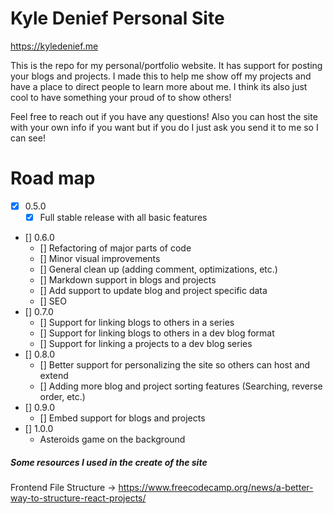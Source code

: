# Kyle Denief Personal Site 
https://kyledenief.me

This is the repo for my personal/portfolio website. It has support for posting your blogs and projects. I made this to help me show off my projects and have a place to direct people to learn more about me. I think its also just cool to have something your proud of to show others!

Feel free to reach out if you have any questions! Also you can host the site with your own info if you want but if you do I just ask you send it to me so I can see!

# Road map
- [x] 0.5.0
  - [x] Full stable release with all basic features
- [] 0.6.0
  - [] Refactoring of major parts of code
  - [] Minor visual improvements
  - [] General clean up (adding comment, optimizations, etc.)
  - [] Markdown support in blogs and projects
  - [] Add support to update blog and project specific data
  - [] SEO
- [] 0.7.0
  - [] Support for linking blogs to others in a series
  - [] Support for linking blogs to others in a dev blog format
  - [] Support for linking a projects to a dev blog series
- [] 0.8.0
  - [] Better support for personalizing the site so others can host and extend
  - [] Adding more blog and project sorting features (Searching, reverse order, etc.)
- [] 0.9.0
  - [] Embed support for blogs and projects
- [] 1.0.0
  - Asteroids game on the background

##### Some resources I used in the create of the site
Frontend File Structure -> https://www.freecodecamp.org/news/a-better-way-to-structure-react-projects/
